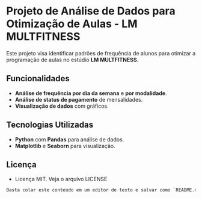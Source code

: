 # Projeto de Análise de Dados para Otimização de Aulas - LM MULTFITNESS

Este projeto visa identificar padrões de frequência de alunos para otimizar a programação de aulas no estúdio **LM MULTFITNESS**.

## Funcionalidades

- **Análise de frequência por dia da semana** e **por modalidade**.
- **Análise de status de pagamento** de mensalidades.
- **Visualização de dados** com gráficos.

## Tecnologias Utilizadas

- **Python** com **Pandas** para análise de dados.
- **Matplotlib** e **Seaborn** para visualização.


##  Licença
-  Licença MIT. Veja o arquivo LICENSE

```bash
Basta colar este conteúdo em um editor de texto e salvar como `README.md` ou `README.txt` conforme preferir. Se precisar de mais ajuda, estou à disposição! &#8203;:contentReference[oaicite:0]{index=0}&#8203;
